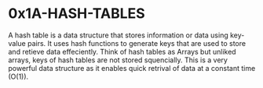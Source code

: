 # 0x1A-HASH-TABLES

A hash table is a data structure that stores information or data using key-value pairs. It uses hash functions to generate keys that are used to store and retieve data effeciently. Think of hash tables as Arrays but unliked arrays, keys of hash tables are not stored squencially.
This is a very powerful data structure as it enables quick retrival of data at a constant time (O(1)).
